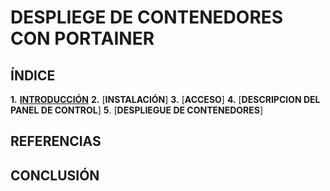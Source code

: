 # DESPLIEGE DE CONTENEDORES CON PORTAINER

## ÍNDICE
**1.** [**INTRODUCCIÓN**](https://github.com/sergiolaguens/docker-portainer/blob/main/INTRODUCCION.md)
**2.** [**INSTALACIÓN**]
**3.** [**ACCESO**]
**4.** [**DESCRIPCION DEL PANEL DE CONTROL**]
**5**. [**DESPLIEGUE DE CONTENEDORES**]

## REFERENCIAS


## CONCLUSIÓN
